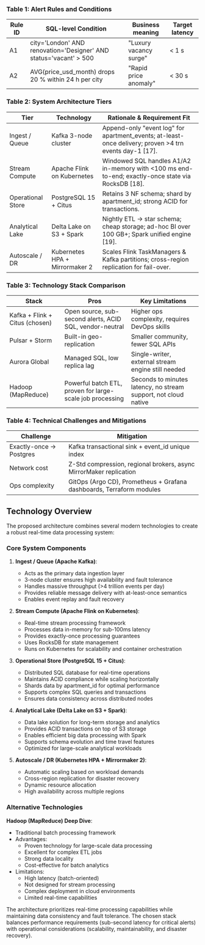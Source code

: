 ### Table 1: Alert Rules and Conditions

| Rule ID | SQL-level Condition                                               | Business meaning       | Target latency |
| ------- | ----------------------------------------------------------------- | ---------------------- | -------------- |
| A1      | city='London' AND renovation='Designer' AND status='vacant' > 500 | "Luxury vacancy surge" | < 1 s          |
| A2      | AVG(price_usd_month) drops 20 % within 24 h per city              | "Rapid price anomaly"  | < 30 s         |

### Table 2: System Architecture Tiers

| Tier              | Technology                     | Rationale & Requirement Fit                                                                            |
| ----------------- | ------------------------------ | ------------------------------------------------------------------------------------------------------ |
| Ingest / Queue    | Kafka 3-node cluster           | Append-only "event log" for apartment_events; at-least-once delivery; proven >4 trn events day-1 [17]. |
| Stream Compute    | Apache Flink on Kubernetes     | Windowed SQL handles A1/A2 in-memory with <100 ms end-to-end; exactly-once state via RocksDB [18].     |
| Operational Store | PostgreSQL 15 + Citus          | Retains 3 NF schema; shard by apartment_id; strong ACID for transactions.                              |
| Analytical Lake   | Delta Lake on S3 + Spark       | Nightly ETL -> star schema; cheap storage; ad-hoc BI over 100 GB+; Spark unified engine [19].          |
| Autoscale / DR    | Kubernetes HPA + Mirrormaker 2 | Scales Flink TaskManagers & Kafka partitions; cross-region replication for fail-over.                  |

### Table 3: Technology Stack Comparison

| Stack                          | Pros                                                      | Key Limitations                                                 |
| ------------------------------ | --------------------------------------------------------- | --------------------------------------------------------------- |
| Kafka + Flink + Citus (chosen) | Open source, sub-second alerts, ACID SQL, vendor-neutral  | Higher ops complexity, requires DevOps skills                   |
| Pulsar + Storm                 | Built-in geo-replication                                  | Smaller community, fewer SQL APIs                               |
| Aurora Global                  | Managed SQL, low replica lag                              | Single-writer, external stream engine still needed              |
| Hadoop (MapReduce)             | Powerful batch ETL, proven for large-scale job processing | Seconds to minutes latency, no stream support, not cloud native |

### Table 4: Technical Challenges and Mitigations

| Challenge               | Mitigation                                                           |
| ----------------------- | -------------------------------------------------------------------- |
| Exactly-once → Postgres | Kafka transactional sink + event_id unique index                     |
| Network cost            | Z-Std compression, regional brokers, async MirrorMaker replication   |
| Ops complexity          | GitOps (Argo CD), Prometheus + Grafana dashboards, Terraform modules |

## Technology Overview

The proposed architecture combines several modern technologies to create a robust real-time data processing system:

### Core System Components

1. **Ingest / Queue (Apache Kafka)**:

   - Acts as the primary data ingestion layer
   - 3-node cluster ensures high availability and fault tolerance
   - Handles massive throughput (>4 trillion events per day)
   - Provides reliable message delivery with at-least-once semantics
   - Enables event replay and fault recovery

2. **Stream Compute (Apache Flink on Kubernetes)**:

   - Real-time stream processing framework
   - Processes data in-memory for sub-100ms latency
   - Provides exactly-once processing guarantees
   - Uses RocksDB for state management
   - Runs on Kubernetes for scalability and container orchestration

3. **Operational Store (PostgreSQL 15 + Citus)**:

   - Distributed SQL database for real-time operations
   - Maintains ACID compliance while scaling horizontally
   - Shards data by apartment_id for optimal performance
   - Supports complex SQL queries and transactions
   - Ensures data consistency across distributed nodes

4. **Analytical Lake (Delta Lake on S3 + Spark)**:

   - Data lake solution for long-term storage and analytics
   - Provides ACID transactions on top of S3 storage
   - Enables efficient big data processing with Spark
   - Supports schema evolution and time travel features
   - Optimized for large-scale analytical workloads

5. **Autoscale / DR (Kubernetes HPA + Mirrormaker 2)**:
   - Automatic scaling based on workload demands
   - Cross-region replication for disaster recovery
   - Dynamic resource allocation
   - High availability across multiple regions

### Alternative Technologies

**Hadoop (MapReduce) Deep Dive**:

- Traditional batch processing framework
- Advantages:
  - Proven technology for large-scale data processing
  - Excellent for complex ETL jobs
  - Strong data locality
  - Cost-effective for batch analytics
- Limitations:
  - High latency (batch-oriented)
  - Not designed for stream processing
  - Complex deployment in cloud environments
  - Limited real-time capabilities

The architecture prioritizes real-time processing capabilities while maintaining data consistency and fault tolerance. The chosen stack balances performance requirements (sub-second latency for critical alerts) with operational considerations (scalability, maintainability, and disaster recovery).
